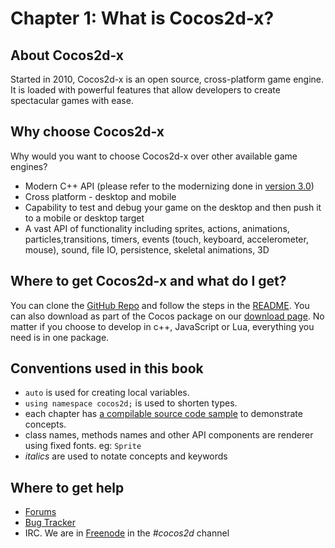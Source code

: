# Chapter 1: What is Cocos2d-x?

## About Cocos2d-x
Started in 2010, Cocos2d-x is an open source, cross-platform game engine. It is loaded with powerful features that allow developers to create spectacular games with ease.

## Why choose Cocos2d-x
Why would you want to choose Cocos2d-x over other available game engines?

* Modern C++ API (please refer to the modernizing done in [version 3.0](https://github.com/cocos2d/cocos2d-x/blob/Cocos2d-x-3.0/docs/RELEASE_NOTES.md#c11-features))
* Cross platform - desktop and mobile
* Capability to test and debug your game on the desktop and then push it to a
  mobile or desktop target
* A vast API of functionality including sprites, actions, animations, particles,transitions, timers, events (touch, keyboard, accelerometer, mouse), sound, file IO, persistence, skeletal animations, 3D

## Where to get Cocos2d-x and what do I get?
You can clone the [GitHub Repo](https://github.com/cocos2d/cocos2d-x) and follow the steps in the [README](https://github.com/cocos2d/cocos2d-x/blob/v3/README.md). You can also download as part of the Cocos package on our [download page](http://cocos2d-x.org/download). No matter if you choose to develop in c++, JavaScript or Lua, everything you need is in one package.

## Conventions used in this book

* `auto` is used for creating local variables.
* `using namespace cocos2d;` is used to shorten types.
* each chapter has [a compilable source code sample](https://github.com/chukong/programmers-guide-samples) to demonstrate concepts.
* class names, methods names and other API components are renderer using fixed fonts. eg: `Sprite`
* *italics* are used to notate concepts and keywords

## Where to get help
* [Forums](http://discuss.cocos2d-x.org)
* [Bug Tracker](https://github.com/cocos2d/cocos2d-x/issues)
* IRC. We are in [Freenode](https://webchat.freenode.net/) in the _#cocos2d_ channel
